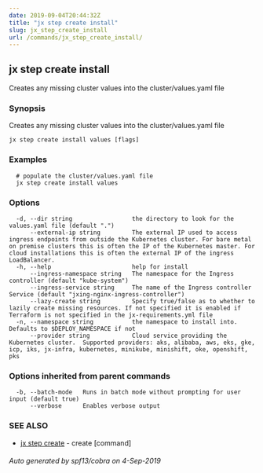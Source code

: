 ```yaml
---
date: 2019-09-04T20:44:32Z
title: "jx step create install"
slug: jx_step_create_install
url: /commands/jx_step_create_install/
---
```

## jx step create install

Creates any missing cluster values into the cluster/values.yaml file 

### Synopsis

Creates any missing cluster values into the cluster/values.yaml file

```
jx step create install values [flags]
```

### Examples

```
  # populate the cluster/values.yaml file
  jx step create install values
```

### Options

```
  -d, --dir string                 the directory to look for the values.yaml file (default ".")
      --external-ip string         The external IP used to access ingress endpoints from outside the Kubernetes cluster. For bare metal on premise clusters this is often the IP of the Kubernetes master. For cloud installations this is often the external IP of the ingress LoadBalancer.
  -h, --help                       help for install
      --ingress-namespace string   The namespace for the Ingress controller (default "kube-system")
      --ingress-service string     The name of the Ingress controller Service (default "jxing-nginx-ingress-controller")
      --lazy-create string         Specify true/false as to whether to lazily create missing resources. If not specified it is enabled if Terraform is not specified in the jx-requirements.yml file
  -n, --namespace string           the namespace to install into. Defaults to $DEPLOY_NAMESPACE if not
      --provider string            Cloud service providing the Kubernetes cluster.  Supported providers: aks, alibaba, aws, eks, gke, icp, iks, jx-infra, kubernetes, minikube, minishift, oke, openshift, pks
```

### Options inherited from parent commands

```
  -b, --batch-mode   Runs in batch mode without prompting for user input (default true)
      --verbose      Enables verbose output
```

### SEE ALSO

* [jx step create](/commands/jx_step_create/)	 - create [command]

###### Auto generated by spf13/cobra on 4-Sep-2019
